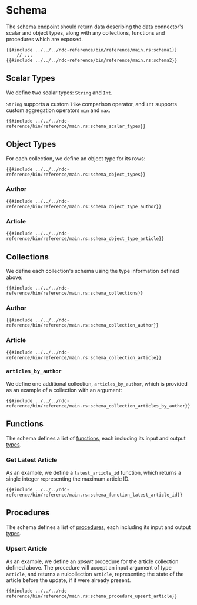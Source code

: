 # Schema

The [schema endpoint](../specification/schema/README.md) should return data describing the data connector's scalar and object types, along with any collections, functions and procedures which are exposed.

```rust,no_run,noplayground
{{#include ../../../ndc-reference/bin/reference/main.rs:schema1}}
    // ...
{{#include ../../../ndc-reference/bin/reference/main.rs:schema2}}
```

## Scalar Types

We define two scalar types: `String` and `Int`.

`String` supports a custom `like` comparison operator, and `Int` supports custom aggregation operators `min` and `max`.

```rust,no_run,noplayground
{{#include ../../../ndc-reference/bin/reference/main.rs:schema_scalar_types}}
```

## Object Types

For each collection, we define an object type for its rows:

```rust,no_run,noplayground
{{#include ../../../ndc-reference/bin/reference/main.rs:schema_object_types}}
```

### Author

```rust,no_run,noplayground
{{#include ../../../ndc-reference/bin/reference/main.rs:schema_object_type_author}}
```

### Article

```rust,no_run,noplayground
{{#include ../../../ndc-reference/bin/reference/main.rs:schema_object_type_article}}
```

## Collections

We define each collection's schema using the type information defined above:

```rust,no_run,noplayground
{{#include ../../../ndc-reference/bin/reference/main.rs:schema_collections}}
```

### Author

```rust,no_run,noplayground
{{#include ../../../ndc-reference/bin/reference/main.rs:schema_collection_author}}
```

### Article

```rust,no_run,noplayground
{{#include ../../../ndc-reference/bin/reference/main.rs:schema_collection_article}}
```

### `articles_by_author`

We define one additional collection, `articles_by_author`, which is provided as an example of a collection with an argument:

```rust,no_run,noplayground
{{#include ../../../ndc-reference/bin/reference/main.rs:schema_collection_articles_by_author}}
```

## Functions

The schema defines a list of [functions](../specification/schema/functions.md), each including its input and output [types](../specification/types.md).

### Get Latest Article

As an example, we define a `latest_article_id` function, which returns a single integer representing the maximum article ID.

```rust,no_run,noplayground
{{#include ../../../ndc-reference/bin/reference/main.rs:schema_function_latest_article_id}}
```

## Procedures

The schema defines a list of [procedures](../specification/schema/procedures.md), each including its input and output [types](../specification/types.md).

### Upsert Article

As an example, we define an _upsert_ procedure for the article collection defined above. The procedure will accept an input argument of type `article`, and returns a nulcollection `article`, representing the state of the article before the update, if it were already present.

```rust,no_run,noplayground
{{#include ../../../ndc-reference/bin/reference/main.rs:schema_procedure_upsert_article}}
```